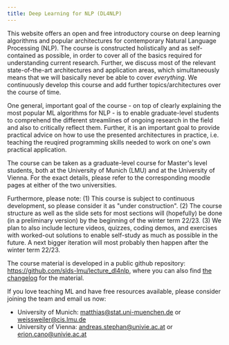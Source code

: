 ```yaml
---
title: Deep Learning for NLP (DL4NLP)
---
```


This website offers an open and free introductory course on deep learning algorithms and popular architectures for contemporary Natural Language Processing (NLP). 
The course is constructed holistically and as self-contained as possible, in order to cover all of the basics required for understanding current research.
Further, we discuss most of the relevant state-of-the-art architectures and application areas, which simultaneously means that we will basically never be able to cover _everything_. We continuously develop this course and add further topics/architectures over the course of time.

One general, important goal of the course - on top of clearly explaining the most popular ML algorithms for NLP - is to enable graduate-level students to comprehend the different streamlines of ongoing research in the field and also to critically reflect them. Further, it is an important goal to provide practical advice on how to use the presented architectures in practice, i.e. teaching the reuqired programming skills needed to work on one's own practical application.

The course can be taken as a graduate-level course for Master's level students, both at the University of Munich (LMU) and at the University of Vienna.
For the exact details, please refer to the corresponding moodle pages at either of the two universities.

Furthermore, please note: (1) This course is subject to continuous development, so please consider it as "under construction". (2) The course structure as well as the slide sets for most sections will (hopefully) be done (in a preliminary version) by the beginning of the winter term 22/23. (3) We plan to also include lecture videos, quizzes, coding demos, and exercises with worked-out solutions to enable self-study as much as possible in the future. A next bigger iteration will most probably then happen after the winter term 22/23.

The course material is developed in a public github repository: https://github.com/slds-lmu/lecture_dl4nlp, where you can also find [the changelog](https://github.com/slds-lmu/lecture_dl4nlp/blob/master/CHANGELOG.md) for the material.

If you love teaching ML and have free resources available, please consider joining the team and email us now:
- University of Munich: matthias@stat.uni-muenchen.de or weissweiler@cis.lmu.de
- University of Vienna: andreas.stephan@univie.ac.at or erion.cano@univie.ac.at
